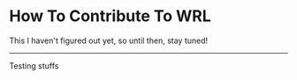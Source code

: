 # How To Contribute To WRL
This I haven't figured out yet, so until then, stay tuned! 

---

Testing stuffs
